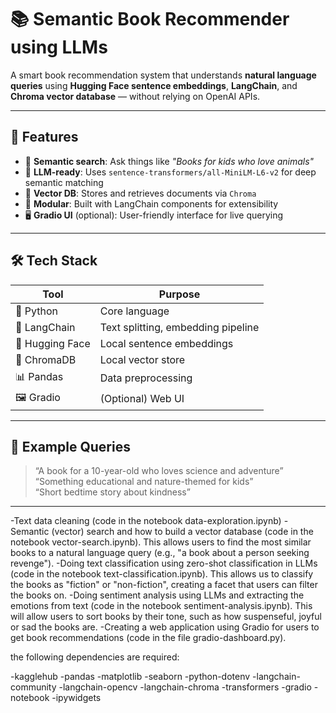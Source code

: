 # 📚 Semantic Book Recommender using LLMs

A smart book recommendation system that understands **natural language queries** using **Hugging Face sentence embeddings**, **LangChain**, and **Chroma vector database** — without relying on OpenAI APIs.

---

## 🚀 Features

- 🔎 **Semantic search**: Ask things like *"Books for kids who love animals"*
- 🤖 **LLM-ready**: Uses `sentence-transformers/all-MiniLM-L6-v2` for deep semantic matching
- 🧱 **Vector DB**: Stores and retrieves documents via `Chroma`
- 🧰 **Modular**: Built with LangChain components for extensibility
- 🖥️ **Gradio UI** (optional): User-friendly interface for live querying

---

## 🛠️ Tech Stack

| Tool | Purpose |
|------|---------|
| 🐍 Python | Core language |
| 🔗 LangChain | Text splitting, embedding pipeline |
| 🤗 Hugging Face | Local sentence embeddings |
| 💾 ChromaDB | Local vector store |
| 📊 Pandas | Data preprocessing |
| 🖼️ Gradio | (Optional) Web UI |

---

## 🧪 Example Queries

> “A book for a 10-year-old who loves science and adventure”  
> “Something educational and nature-themed for kids”  
> “Short bedtime story about kindness”

---
-Text data cleaning (code in the notebook data-exploration.ipynb)
-Semantic (vector) search and how to build a vector database (code in the notebook vector-search.ipynb). This allows users to find the most similar books to a natural language query (e.g., "a book about a person seeking revenge").
-Doing text classification using zero-shot classification in LLMs (code in the notebook text-classification.ipynb). This allows us to classify the books as "fiction" or "non-fiction", creating a facet that users can filter the books on.
-Doing sentiment analysis using LLMs and extracting the emotions from text (code in the notebook sentiment-analysis.ipynb). This will allow users to sort books by their tone, such as how suspenseful, joyful or sad the books are.
-Creating a web application using Gradio for users to get book recommendations (code in the file gradio-dashboard.py).

the following dependencies are required:

-kagglehub
-pandas
-matplotlib
-seaborn
-python-dotenv
-langchain-community
-langchain-opencv
-langchain-chroma
-transformers
-gradio
-notebook
-ipywidgets


